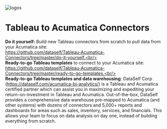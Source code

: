 ![logos](https://dataself.com/files/images/AcuTbl2.jpg)
# Tableau to Acumatica Connectors
**Do it yourself:** Build new Tableau connectors from scratch to pull data from your Acumatica site:<br/>
https://github.com/dataself/Tableau-Acumatica-Connectors/tree/master/do-it-yourself.<br/><br/>
**Ready-to-go Tableau templates** to connect to your Acumatica site:<br/>
https://github.com/dataself/Tableau-Acumatica-Connectors/tree/master/ready-to-go-templates.<br/><br/>
**Ready-to-go Tableau templates and data warehousing**: DataSelf Corp (https://dataself.com/acumatica-bi-analytics/) is a Tableau and Acumatica certified partner which can assist you in maximizing and expediting your return-on-investment in Tableau and Acumatica. Out-of-the-box, DataSelf provides a comprehensive data warehouse pre-mapped to Acumatica (and other systems) with dozens of connectors and 5,000+ reports and dashboards for areas such as sales, inventory, services, and financials. This allows your team to focus on data analysis on day one, instead of building everything from scratch.

